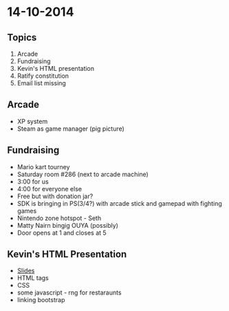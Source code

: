 14-10-2014
==========

Topics
------
1. Arcade
2. Fundraising
3. Kevin's HTML presentation
4. Ratify constitution
5. Email list missing

Arcade
------
* XP system
* Steam as game manager (pig picture)

Fundraising
-----------
* Mario kart tourney
* Saturday room #286 (next to arcade machine)
* 3:00 for us
* 4:00 for everyone else
* Free but with donation jar?
* SDK is bringing in PS(3/4?) with arcade stick and gamepad with fighting games
* Nintendo zone hotspot - Seth
* Matty Nairn bingig OUYA (possibly)
* Door opens at 1 and closes at 5

Kevin's HTML Presentation
-------------------------
* [Slides](http://aenigma.github.io/HTMLPrimerSlides/)
* HTML tags
* CSS
* some javascript - rng for restaraunts
* linking bootstrap
